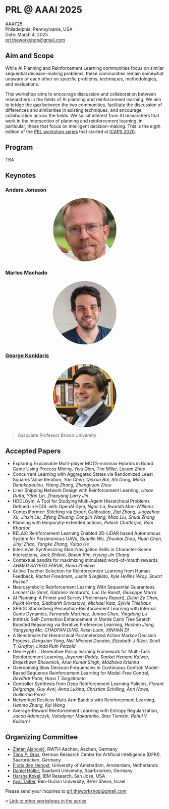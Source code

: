 # PRL @ AAAI 2025

[AAAI'25](https://aaai.org/conference/aaai/aaai-25/workshop-list/#ws34) \
Philadelphia, Pennsylvania, USA  \
Date: March 4, 2025 \
[prl.theworkshop@gmail.com](mailto:prl.theworkshop@gmail.com)

## Aim and Scope

While AI Planning and Reinforcement Learning communities focus on similar
sequential decision-making problems, these communities remain somewhat unaware
of each other on specific problems, techniques, methodologies, and evaluations.

This workshop aims to encourage discussion and collaboration between researchers in the fields of AI planning and reinforcement learning. 
We aim to bridge the gap between the two communities, facilitate the discussion of differences and similarities in existing techniques, and encourage collaboration across the fields. 
We solicit interest from AI researchers that work in the
intersection of planning and reinforcement learning, in particular, those that focus on intelligent decision-making. This is the eigth edition of the [PRL workshop series](https://prl-theworkshop.github.io/) that started at [ICAPS 2020](https://icaps20subpages.icaps-conference.org/workshops/prl/).

## Program

TBA

##  Keynotes


### Anders Jonsson 

<div style="text-align: center;">
<img style="border-radius: 50%;overflow: hidden;background-color:#373737;height: 200px;object-fit: cover;" width="200px"  src="./anders.png">
</div> 



### Marlos Machado

<div style="text-align: center;">
<img  style="border-radius: 50%;overflow: hidden;background-color:#373737;height: 200px;object-fit: cover;" width="200px"  src="./marlos.png">
</div> 

### [George Konidaris](https://cs.brown.edu/people/gdk/) 

<div style="text-align: center;">
<img  style="border-radius: 50%;overflow: hidden;background-color:#373737;height: 200px;object-fit: cover;" width="200px"  src="gdk-photo3.jpg">
</div> 

> Associate Professor
> Brown University 




## Accepted Papers

* Exploring Explainable Multi-player MCTS-minimax Hybrids in Board Game Using Process Mining, *Yiyu Qian, Tim Miller, Liyuan Zhao*
* Concurrent Learning with Aggregated States via Randomized Least Squares Value Iteration, *Yan Chen, Qinxun Bai, Shi Dong, Maria Dimakopoulou, Yiteng Zhang, Zhengyuan Zhou* 
* Liner Shipping Network Design with Reinforcement Learning, *Utsav Dutta, Yifan Lin, Zhaoyang Larry Jin* 
* HDDLGym: A Tool for Studying Multi-Agent Hierarchical Problems Defined in HDDL with OpenAI Gym, *Ngoc La, Ruaridh Mon-Williams*
* ContextFormer: Stitching via Expert Calibration, *Ziqi Zhang, Jingzehua Xu, Jinxin Liu, Zifeng Zhuang, Donglin Wang, Miao Liu, Shuai Zhang*
* Planning with temporally-extended actions, *Palash Chatterjee, Roni Khardon*
* RELAX: Reinforcement Learning Enabled 2D-LiDAR based Autonomous System for Parsimonious UAVs, *Guanlin Wu, Zhuokai Zhao, Huan Chen, Jinyi Zhao, Yangke Zhang, Yutao He*
* InterLevel: Synthesizing Stair-Navigation Skills in Character-Scene Interactions, *Jack Shilton, Boeun Kim, Hyung Jin Chang*
* Contextual bandits for maximizing stimulated word-of-mouth rewards, *AHMED SAYEED FARUK, Elena Zheleva*
* Active Teacher Selection for Reinforcement Learning from Human Feedback, *Rachel Freedman, Justin Svegliato, Kyle Hollins Wray, Stuart Russell*
* Neurosymbolic Reinforcement Learning With Sequential Guarantees, *Lennert De Smet, Gabriele Venturato, Luc De Raedt, Giuseppe Marra*
* AI Planning: A Primer and Survey (Preliminary Report), *Dillon Ze Chen, Pulkit Verma, Siddharth Srivastava, Michael Katz, Sylvie Thiebaux*
* SPRIG: Stackelberg Perception-Reinforcement Learning with Internal Game Dynamics, *Fernando Martinez, Juntao Chen, Yingdong Lu*
* Intrinsic Self-Correction Enhancement in Monte Carlo Tree Search Boosted Reasoning via Iterative Preference Learning, *Huchen Jiang, Yangyang Ma, CHAOFAN DING, Kexin Luan, XINHAN DI*
* A Benchmark for Hierarchical Parameterized Action Markov Decision Process, *Dengxian Yang, Neil Michael Dundon, Elizabeth J Rizor, Scott T. Grafton, Linda Ruth Petzold*
* Gen-HypRL : Generative Policy learning Framework for Multi-Task Reinforcement Learning, *Jayaram Reddy, Sanket Hemant Kalwar, Brojeshwar Bhowmick, Arun Kumar Singh, Madhava Krishna*
* Overcoming Slow Decision Frequencies in Continuous Control: Model-Based Sequence Reinforcement Learning for Model-Free Control, *Devdhar Patel, Hava T Siegelmann*
* Controller Synthesis from Deep Reinforcement Learning Policies, *Florent Delgrange, Guy Avni, Anna Lukina, Christian Schilling, Ann Nowe, Guillermo Perez*
* Networked Restless Multi-Arm Bandits with Reinforcement Learning, *Hanmo Zhang, Kai Wang*
* Average-Reward Reinforcement Learning with Entropy Regularization, *Jacob Adamczyk, Volodymyr Makarenko, Stas Tiomkin, Rahul V Kulkarni*

<!-- 
## Topics of Interest

We invite submissions at the intersection of AI Planning and Reinforcement Learning. The topics of interest include, but are not limited to, the following

* Model-Based, Hierarchical and Safe Reinforcement Learning
* Monte Carlo planning
* Model representation and learning for planning
* Planning using approximated/uncertain (learned) models
* Learning to Search
* Theoretical aspects of planning and RL
* Action policy analysis or certification
* RL and Planning competition(s), datasets, and benchmarks
* Multi-agent planning and learning
* Applications combining RL and Planning
* Integration of planning and RL for hierarchical approaches
* Integrating Planning and RL for exploration (Planning-based exploration in RL)
* Combining RL and Planning for interpretability and explanations


## Important Dates


> ❗Important Announcement
>
> Deadlines have changed and we have added abstract submission deadline.
>
> Given the timeline, we welcome papers under review at the AAAI main conference. We request the authors to inform us if the paper is accepted at AAAI, when the decisions are out.


* Abstract submission deadline: ~~Sunday, December 1st, 2024~~ 
* Paper submission deadline: ~~Sunday, December 8th, 2024~~  *(extended)*
* Paper acceptance notification:  ~~Monday, December 16th, 2024~~  *(extended)*

All deadlines are AoE

Submission site: [OpenReview](https://openreview.net/group?id=AAAI.org/2025/Workshop/PRL)

AAAI will be **in-person** this year. Authors of accepted workshop papers are expected to physically attend the conference and present in person.
--> 
<!-- 

## Schedule

TBA

# Program

tba


## Keynotes 

 ## List of Accepted Papers

--> 
<!-- 
## Submission Details


We solicit workshop paper submissions relevant to the above call of the following types:

 * Long papers -- up to 8 pages + unlimited references / appendices
 * Short papers -- up to 4 pages + unlimited references / appendices
 * Extended abstracts -- up to 2 pages + unlimited references/appendices 
 

Papers must be formatted in AAAI two-column; see the [AAAI-25 author kit for details](https://aaai.org/authorkit25/).  Authors submitting papers rejected from other conferences, please ensure you do your utmost to address the comments given by the reviewers. ~~Please do not submit papers that are already accepted for the main AAAI conference to the workshop.~~ Given the timeline, we welcome papers under review at the AAAI main conference. We request the authors to inform us if the paper is accepted at AAAI, when the decisions are out.

Some accepted long papers will be invited for contributed talks. All other accepted papers (long and short) and accepted extended abstracts will be given a slot in the poster presentation session.  Extended abstracts are intended as brief summaries of already published papers,  preliminary work, position papers, or challenges that might help bridge the gap.

As the main purpose of this workshop is to solicit discussion, the authors are
invited to use the appendix of their submissions for that purpose.


Paper submissions should be made through [OpenReview](https://openreview.net/group?id=AAAI.org/2025/Workshop/PRL).

We do not insist on papers being submitted anonymously initially; this decision is left to the discretion of the author. If a paper is simultaneously being considered at a venue where anonymity is required, you have the option to submit it without author details, considering the possibility of a shared reviewer pool. However, please be aware that upon acceptance, the paper will be publicly posted on the PRL website with full author information.

-->


## Organizing Committee

* [Zlatan Ajanović](https://zlatanajanovic.com), RWTH Aachen, Aachen, Germany
* [Timo P. Gros](https://mosi.uni-saarland.de/people/timo/), German Research Center for Artificial Intelligence (DFKI), Saarbrücken, Germany
* [Floris den Hengst](https://florisdh.nl), University of Amsterdam, Amsterdam, Netherlands
* [Daniel Höller](https://fai.cs.uni-saarland.de/hoeller/), Saarland University, Saarbrücken, Germany
* [Harsha Kokel](http://harshakokel.com), IBM Research, San Jose, USA
* [Ayal Taitler](https://sites.google.com/view/ataitler/home), Ben-Gurion University, Be'er Sheva, Israel


Please send your inquiries to [prl.theworkshop@gmail.com](mailto:prl.theworkshop@gmail.com)

< [Link to other workshops in the series](https://prl-theworkshop.github.io)

